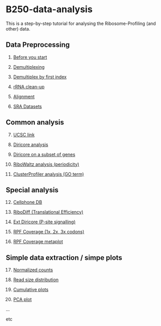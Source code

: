 # B250-data-analysis
This is a step-by-step tutorial for analysing the Ribosome-Profiling (and other) data.

## Data Preprocessing

1. [Before you start](docs/0_before_you_start.md)

2. [Demultiplexing](docs/1_demultiplex.md)

3. [Demultiplex by first index](docs/1_demultiplex_by_first_index.md)

4. [rRNA clean-up](docs/2_rRNA_cleanup.md)

5. [Alignment](docs/3_align.md)

6. [SRA Datasets](docs/14_sra.md)

## Common analysis

7. [UCSC link](docs/4_ucsc_link.md)

8. [Diricore analysis](docs/5_diricore.md)

9. [Diricore on a subset of genes](/docs/5_diricore_subset.md)

10. [RiboWaltz analysis (periodicity)](docs/6_ribowaltz.md)

11. [ClusterProfiler analysis (GO term)](docs/7_cluster_profiler.md)

## Special analysis

12. [Cellphone DB](docs/8_cellphonedb.md)

13. [RiboDiff (Translational Efficiency)](docs/10_ribodiff.md) 

14. [Ext Diricore (P-site signalling)](docs/12_ext_diricore.md)

15. [RPF Coverage (1x, 2x, 3x codons)](docs/15_rpf_coverage.md)

16. [RPF Coverage metaplot](docs/17_rpf_coverage_metaplot.md)


## Simple data extraction / simpe plots

17. [Normalized counts](docs/9_normalized_counts.md)

18. [Read size distribution](docs/11_size_distribution.md)

19. [Cumulative plots](docs/13_cumulative_plots.md)

20. [PCA plot](docs/16_pca.md)

...

etc
